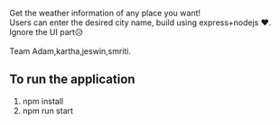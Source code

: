 Get the weather information of any place you want! 
</br>
Users can enter the desired city name, build using express+nodejs ❤.
</br>
Ignore the UI part😥
</br>
</br>
Team Adam,kartha,jeswin,smriti.
</br>
##  To run the application
1. npm install
2. npm run start
